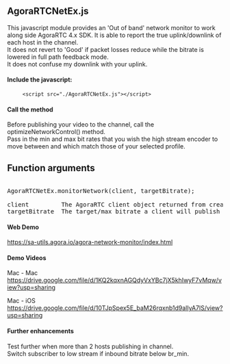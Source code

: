 
## AgoraRTCNetEx.js
This javascript module provides an 'Out of band' network monitor to work along side AgoraRTC 4.x SDK.
It is able to report the true uplink/downlink of each host in the channel.       
It does not revert to 'Good' if packet losses reduce while the bitrate is lowered in full path feedback mode.       
It does not confuse my downlink with your uplink.        


#### Include the javascript:

         <script src="./AgoraRTCNetEx.js"></script>
                
#### Call the method 

Before publishing your video to the channel, call the optimizeNetworkControl() method.         
Pass in the min and max bit rates that you wish the high stream encoder to move between and which match those of your selected profile.     
  
## Function arguments      

<pre>

AgoraRTCNetEx.monitorNetwork(client, targetBitrate);

client         The AgoraRTC client object returned from createClient method.     
targetBitrate  The target/max bitrate a client will publish video at. 
</pre>


#### Web Demo
https://sa-utils.agora.io/agora-network-monitor/index.html

#### Demo Videos

Mac - Mac
https://drive.google.com/file/d/1KQ2kqxnAGQdyVxYBc7jX5khIwyF7vMqw/view?usp=sharing


Mac - iOS 
https://drive.google.com/file/d/10TJpSpex5E_baM26rqxnb1d9alIyA7lS/view?usp=sharing


#### Further enhancements   
Test further when more than 2 hosts publishing in channel.      
Switch subscriber to low stream if inbound bitrate below br_min.    

